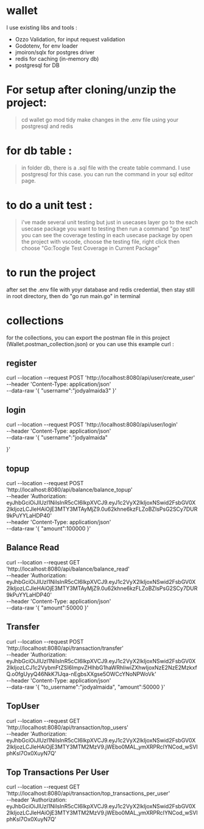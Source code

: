 # wallet

I use existing libs and tools :

 - Ozzo Validation, for input request validation
 - Godotenv, for env loader
 - jmoiron/sqlx for postgres driver
 - redis for caching (in-memory db)
 - postgresql for DB

 # For setup after cloning/unzip the project:
> cd wallet
> go mod tidy
> make changes in the .env file using your postgresql and redis

# for db table :
> in folder db, there is a .sql file with the create table command. I use postgresql for this case. you can run the command in your sql editor page.

# to do a unit test :
> i've made several unit testing but just in usecases layer
> go to the each usecase package you want to testing then run a command "go test"
> you can see the coverage testing in each usecase package by open the project with vscode, choose the testing file, right click then choose "Go:Toogle Test Coverage in Current Package"

# to run the project
after set the .env file with yoyr database and redis credential, then stay still in root directory, then do "go run main.go" in terminal

# collections
for the collections, you can export the postman file in this project (Wallet.postman_collection.json) or you can use this example curl :

## register
curl --location --request POST 'http://localhost:8080/api/user/create_user' \
--header 'Content-Type: application/json' \
--data-raw '{
    "username":"jodyalmaida3"
}'

## login
curl --location --request POST 'http://localhost:8080/api/user/login' \
--header 'Content-Type: application/json' \
--data-raw '{
    "username":"jodyalmaida"
    
}'

## topup
curl --location --request POST 'http://localhost:8080/api/balance/balance_topup' \
--header 'Authorization: eyJhbGciOiJIUzI1NiIsInR5cCI6IkpXVCJ9.eyJ1c2VyX2lkIjoxNSwid2FsbGV0X2lkIjozLCJleHAiOjE3MTY3MTAyMjZ9.0u62khne6kzFLZoBZIsPsG2SCy7DUR9kPuYYLaHDP40' \
--header 'Content-Type: application/json' \
--data-raw '{
    "amount":100000
}'

## Balance Read
curl --location --request GET 'http://localhost:8080/api/balance/balance_read' \
--header 'Authorization: eyJhbGciOiJIUzI1NiIsInR5cCI6IkpXVCJ9.eyJ1c2VyX2lkIjoxNSwid2FsbGV0X2lkIjozLCJleHAiOjE3MTY3MTAyMjZ9.0u62khne6kzFLZoBZIsPsG2SCy7DUR9kPuYYLaHDP40' \
--header 'Content-Type: application/json' \
--data-raw '{
    "amount":50000
}'

## Transfer 
curl --location --request POST 'http://localhost:8080/api/transaction/transfer' \
--header 'Authorization: eyJhbGciOiJIUzI1NiIsInR5cCI6IkpXVCJ9.eyJ1c2VyX2lkIjoxNSwid2FsbGV0X2lkIjozLCJ1c2VybmFtZSI6ImpvZHlhbG1haWRhIiwiZXhwIjoxNzE2NzE2MzkxfQ.o0fgUyyQ46NkK7IJqa-nEgbsXXgse5OWCcYNoNPWoVk' \
--header 'Content-Type: application/json' \
--data-raw '{
    "to_username":"jodyalmaida",
    "amount":50000
}'

## TopUser
curl --location --request GET 'http://localhost:8080/api/transaction/top_users' \
--header 'Authorization: eyJhbGciOiJIUzI1NiIsInR5cCI6IkpXVCJ9.eyJ1c2VyX2lkIjoxNSwid2FsbGV0X2lkIjozLCJleHAiOjE3MTY3MTM2MzV9.jWEbo0MAL_ymXRPRcIYNCod_wSVIphKsl7Ox0XuyN7Q'

## Top Transactions Per User
curl --location --request GET 'http://localhost:8080/api/transaction/top_transactions_per_user' \
--header 'Authorization: eyJhbGciOiJIUzI1NiIsInR5cCI6IkpXVCJ9.eyJ1c2VyX2lkIjoxNSwid2FsbGV0X2lkIjozLCJleHAiOjE3MTY3MTM2MzV9.jWEbo0MAL_ymXRPRcIYNCod_wSVIphKsl7Ox0XuyN7Q'